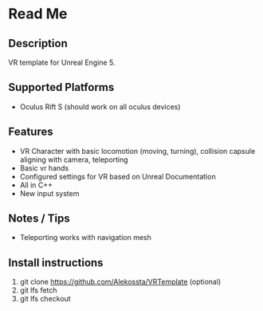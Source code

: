 # Read Me

## Description

VR template for Unreal Engine 5.

## Supported Platforms

- Oculus Rift S (should work on all oculus devices)

## Features

- VR Character with basic locomotion (moving, turning), collision capsule aligning with camera, teleporting
- Basic vr hands
- Configured settings for VR based on Unreal Documentation
- All in C++
- New input system

## Notes / Tips

- Teleporting works with navigation mesh

## Install instructions

1. git clone https://github.com/Alekossta/VRTemplate
(optional)
2. git lfs fetch 
3. git lfs checkout

